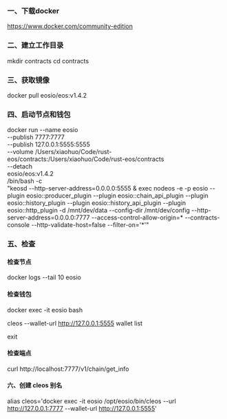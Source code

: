 ### 一、下载docker

https://www.docker.com/community-edition

### 二、建立工作目录

mkdir contracts
cd contracts

### 三、获取镜像

docker pull eosio/eos:v1.4.2

### 四、启动节点和钱包

docker run --name eosio \
  --publish 7777:7777 \
  --publish 127.0.0.1:5555:5555 \
  --volume /Users/xiaohuo/Code/rust-eos/contracts:/Users/xiaohuo/Code/rust-eos/contracts \
  --detach \
  eosio/eos:v1.4.2 \
  /bin/bash -c \
  "keosd --http-server-address=0.0.0.0:5555 & exec nodeos -e -p eosio --plugin eosio::producer_plugin --plugin eosio::chain_api_plugin --plugin eosio::history_plugin --plugin eosio::history_api_plugin --plugin eosio::http_plugin -d /mnt/dev/data --config-dir /mnt/dev/config --http-server-address=0.0.0.0:7777 --access-control-allow-origin=* --contracts-console --http-validate-host=false --filter-on='*'"
  
### 五、检查

#### 检查节点

docker logs --tail 10 eosio

#### 检查钱包

docker exec -it eosio bash

cleos --wallet-url http://127.0.0.1:5555 wallet list

exit

#### 检查端点

curl http://localhost:7777/v1/chain/get_info

#### 六、创建 cleos 别名 

alias cleos='docker exec -it eosio /opt/eosio/bin/cleos --url http://127.0.0.1:7777 --wallet-url http://127.0.0.1:5555'


